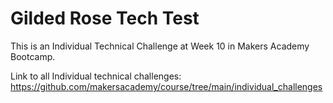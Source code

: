 # Gilded Rose Tech Test

This is an Individual Technical Challenge at Week 10 in Makers Academy Bootcamp.

Link to all Individual technical challenges: https://github.com/makersacademy/course/tree/main/individual_challenges


